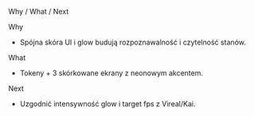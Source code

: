 Why / What / Next

Why
- Spójna skóra UI i glow budują rozpoznawalność i czytelność stanów.

What
- Tokeny + 3 skórkowane ekrany z neonowym akcentem.

Next
- Uzgodnić intensywność glow i target fps z Vireal/Kai.
